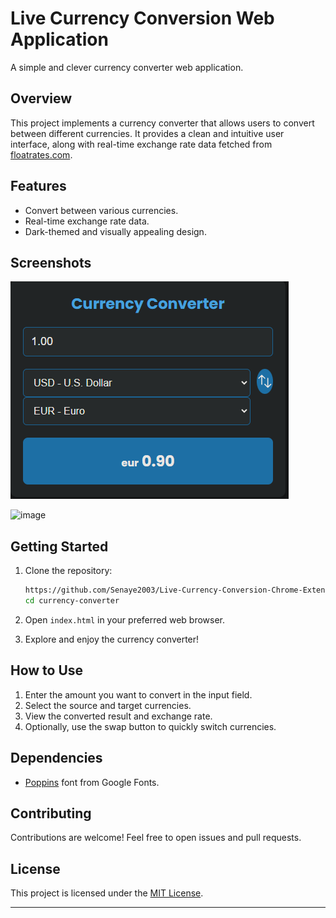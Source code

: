 # Live Currency Conversion Web Application


A simple and clever currency converter web application.

## Overview

This project implements a currency converter that allows users to convert between different currencies. It provides a clean and intuitive user interface, along with real-time exchange rate data fetched from [floatrates.com](http://www.floatrates.com).

## Features

- Convert between various currencies.
- Real-time exchange rate data.
- Dark-themed and visually appealing design.

## Screenshots

![Alt text](image.png)

![image](https://github.com/Senaye2003/Live-Currency-Conversion-Chrome-Extension-/assets/86176742/cf9e1e4e-f85b-47dc-94f3-64dba8bc30c3)


## Getting Started

1. Clone the repository:

    ```bash
   https://github.com/Senaye2003/Live-Currency-Conversion-Chrome-Extension-.git
   cd currency-converter
    ```

2. Open `index.html` in your preferred web browser.

3. Explore and enjoy the currency converter!

## How to Use

1. Enter the amount you want to convert in the input field.
2. Select the source and target currencies.
3. View the converted result and exchange rate.
4. Optionally, use the swap button to quickly switch currencies.

## Dependencies

- [Poppins](https://fonts.google.com/specimen/Poppins) font from Google Fonts.

## Contributing

Contributions are welcome! Feel free to open issues and pull requests.

## License

This project is licensed under the [MIT License](LICENSE).

---


